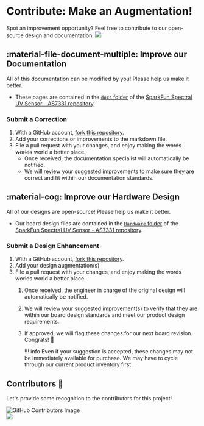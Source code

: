 # Contribute: Make an Augmentation!
Spot an improvement opportunity? Feel free to contribute to our open-source design and documentation. <a href="https://github.com/sparkfun/SparkFun_Spectral_UV_Sensor_AS7331/pulls" alt="Pull Requests"><img src="https://img.shields.io/github/issues-pr/sparkfun/SparkFun_Spectral_UV_Sensor_AS7331.svg" /></a>

## :material-file-document-multiple:&nbsp;Improve our Documentation
All of this documentation can be modified by you! Please help us make it better.

* These pages are contained in the [`docs` folder](https://github.com/sparkfun/SparkFun_Spectral_UV_Sensor_AS7331/tree/main/docs) of the [SparkFun Spectral UV Sensor - AS7331 repository](https://github.com/sparkfun/SparkFun_Spectral_UV_Sensor_AS7331).

<!-- ### :material-source-pull:&nbsp;Submit a Correction -->
### Submit a Correction

1. With a GitHub account, [fork this repository](https://github.com/sparkfun/SparkFun_Spectral_UV_Sensor_AS7331/fork).
2. Add your corrections or improvements to the markdown file.
3. File a pull request with your changes, and enjoy making the ~~words~~ ~~worlds~~ world a better place.
	* Once received, the documentation specialist will automatically be notified.
	* We will review your suggested improvements to make sure they are correct and fit within our documentation standards.

## :material-cog:&nbsp;Improve our Hardware Design
All of our designs are open-source! Please help us make it better.

* Our board design files are contained in the [`Hardware` folder](https://github.com/sparkfun/SparkFun_Spectral_UV_Sensor_AS7331/tree/main/Hardware) of the [SparkFun Spectral UV Sensor - AS7331 repository](https://github.com/sparkfun/SparkFun_Spectral_UV_Sensor_AS7331).

<!-- ### :material-source-pull:&nbsp;Submit a Design Enhancement -->
### Submit a Design Enhancement

1. With a GitHub account, [fork this repository](https://github.com/sparkfun/SparkFun_Spectral_UV_Sensor_AS7331/fork).
2. Add your design augmentation(s)
3. File a pull request with your changes, and enjoy making the ~~words~~ ~~worlds~~ world a better place.
	1. Once received, the engineer in charge of the original design will automatically be notified.
	2. We will review your suggested improvement(s) to verify that they are within our board design standards and meet our product design requirements.
	3. If approved, we will flag these changes for our next board revision. Congrats! 🍻

		!!! info
			Even if your suggestion is accepted, these changes may not be immediately available for purchase. We may have to cycle through our current product inventory first.

## Contributors&nbsp;:clap:
Let's provide some recognition to the contributors for this project!

![GitHub Contributors Image](https://contrib.rocks/image?repo=sparkfun/SparkFun_Spectral_UV_Sensor_AS7331)
<br>
<a href="https://github.com/sparkfun/SparkFun_Spectral_UV_Sensor_AS7331/pulls" alt="Pull Requests"><img src="https://img.shields.io/github/contributors/sparkfun/SparkFun_Spectral_UV_Sensor_AS7331.svg" /></a>